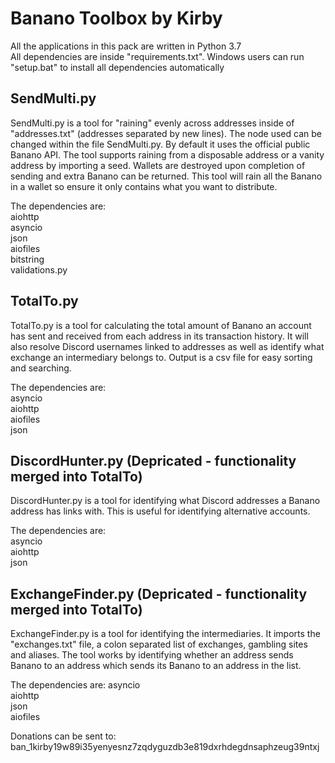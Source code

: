 # Banano Toolbox by Kirby

All the applications in this pack are written in Python 3.7  
All dependencies are inside "requirements.txt". Windows users can run "setup.bat" to install all dependencies automatically

## SendMulti.py
SendMulti.py is a tool for "raining" evenly across addresses inside of "addresses.txt" (addresses separated by new lines).
The node used can be changed within the file SendMulti.py. By default it uses the official public Banano API. The tool 
supports raining from a disposable address or a vanity address by importing a seed. Wallets are destroyed upon completion
of sending and extra Banano can be returned. This tool will rain all the Banano in a wallet so ensure it only contains 
what you want to distribute.  

The dependencies are:    
aiohttp  
asyncio  
json  
aiofiles  
bitstring  
validations.py

## TotalTo.py 
TotalTo.py is a tool for calculating the total amount of Banano an account has sent and received from each address in its 
transaction history. It will also resolve Discord usernames linked to addresses as well as identify what exchange an
intermediary belongs to. Output is a csv file for easy sorting and searching.  

The dependencies are:  
asyncio  
aiohttp  
aiofiles  
json  

## DiscordHunter.py (Depricated - functionality merged into TotalTo)
DiscordHunter.py is a tool for identifying what Discord addresses a Banano address has links with. This is useful for 
identifying alternative accounts.  

The dependencies are:  
asyncio  
aiohttp  
json

## ExchangeFinder.py (Depricated - functionality merged into TotalTo)
ExchangeFinder.py is a tool for identifying the intermediaries. It imports the "exchanges.txt" file, a colon separated 
list of exchanges, gambling sites and aliases. The tool works by identifying whether an address sends Banano to an address
which sends its Banano to an address in the list.  

The dependencies are: 
asyncio  
aiohttp  
json  
aiofiles 
  
Donations can be sent to: ban_1kirby19w89i35yenyesnz7zqdyguzdb3e819dxrhdegdnsaphzeug39ntxj
